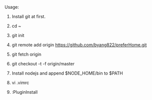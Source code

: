 Usage:

1. Install git at first.

2. cd ~

3. git init

4. git remote add origin https://github.com/byang822/preferHome.git

5. git fetch origin

6. git checkout -t -f origin/master

7. Install nodejs and append $NODE_HOME/bin to $PATH

8. vi .vimrc

9. :PluginInstall


